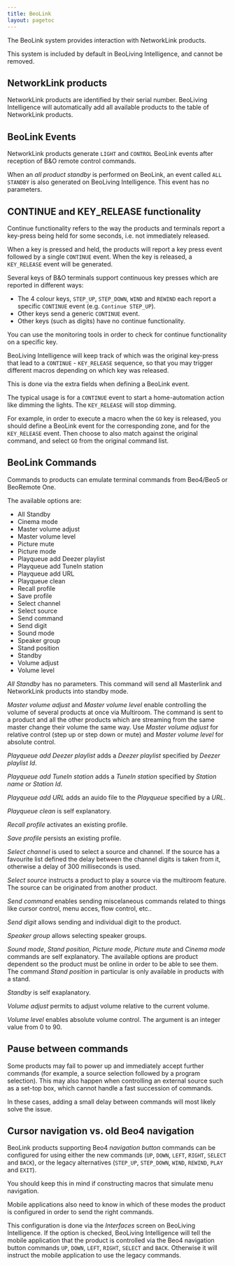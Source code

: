 ```yaml
---
title: BeoLink
layout: pagetoc
---
```


The BeoLink system provides interaction with NetworkLink products.

This system is included by default in BeoLiving Intelligence, and cannot be
removed.

NetworkLink products
--------------------

NetworkLink products are identified by their serial number. BeoLiving Intelligence will automatically add all available products to the table of
NetworkLink products.

BeoLink Events
--------------

NetworkLink products generate `LIGHT` and `CONTROL` BeoLink events after reception of B&O remote control commands.

When an *all product standby* is performed on BeoLink, an event called
`ALL STANDBY` is also generated on BeoLiving Intelligence. This event has no
parameters.

CONTINUE and KEY_RELEASE functionality
---------------------------------------

Continue functionality refers to the way the products and terminals
report a key-press being held for some seconds, i.e. not immediately
released.

When a key is pressed and held, the products will report a key press
event followed by a single `CONTINUE` event. When the key is released, a
`KEY_RELEASE` event will be generated.

Several keys of B&O terminals support continuous key
presses which are reported in different ways:

-   The 4 colour keys, `STEP_UP`, `STEP_DOWN`, `WIND` and `REWIND` each report
    a specific `CONTINUE` event (e.g. `Continue STEP_UP`).
-   Other keys send a generic `CONTINUE` event.
-   Other keys (such as digits) have no continue functionality.

You can use the monitoring tools in order to check for continue
functionality on a specific key.

BeoLiving Intelligence will keep track of which was the original key-press
that lead to a `CONTINUE` - `KEY_RELEASE` sequence, so that you may
trigger different macros depending on which key was released.

This is done via the extra fields when defining a BeoLink event.

The typical usage is for a `CONTINUE` event to start a home-automation
action like dimming the lights. The `KEY_RELEASE` will stop dimming.

For example, in order to execute a macro when the `GO` key is released,
you should define a BeoLink event for the corresponding zone, and for
the `KEY_RELEASE` event. Then choose to also match against the original
command, and select `GO` from the original command list.

BeoLink Commands
----------------

Commands to products can emulate terminal commands from  Beo4/Beo5 or BeoRemote One.

The available options are:

 - All Standby
 - Cinema mode
 - Master volume adjust
 - Master volume level
 - Picture mute
 - Picture mode
 - Playqueue add Deezer playlist
 - Playqueue add TuneIn station
 - Playqueue add URL
 - Playqueue clean
 - Recall profile
 - Save profile
 - Select channel
 - Select source
 - Send command
 - Send digit
 - Sound mode
 - Speaker group
 - Stand position
 - Standby
 - Volume adjust
 - Volume level

*All Standby* has no parameters. This command will send all Masterlink
 and NetworkLink products into standby mode.

*Master volume adjust* and *Master volume level* enable controlling
the volume of several products at once via Multiroom. The command
is sent to a product and all the other products which are streaming
from the same master change their volume the same way. Use
*Master volume adjust* for relative control (step up or step down
or mute) and *Master volume level* for absolute control.

*Playqueue add Deezer playlist* adds a *Deezer playlist* specified by *Deezer playlist Id*.

*Playqueue add TuneIn station* adds a *TuneIn station* specified by *Station name* or *Station Id*.

*Playqueue add URL* adds an auido file to the *Playqueue* specified by a *URL*.

*Playqueue clean* is self explanatory.

*Recall profile* activates an existing profile. 

*Save profile* persists an existing profile.

*Select channel* is used to select a source and channel. If the source has
a favourite list defined the delay between the channel digits is taken from it,
otherwise a delay of 300 milliseconds is used.

*Select source* instructs a product to play a source via the multiroom
feature. The source can be originated from another product.

*Send command* enables sending miscelaneous commands related to
things like cursor control, menu acces, flow control, etc..

*Send digit* allows sending and individual digit to the product.

*Speaker group* allows selecting speaker groups.

*Sound mode*, *Stand position*, *Picture mode*, *Picture mute* and *Cinema mode*
 commands are self explanatory. The available options are
product dependent so the product must be online in order to be able
to see them. The command *Stand position* in particular is only available
 in products with a stand.

*Standby* is self exaplanatory.

*Volume adjust* permits to adjust volume relative to the current volume.

*Volume level* enables absolute volume control. The argument is an
integer value from 0 to 90.

## Pause between commands

Some products may fail to power up and immediately accept further
commands (for example, a source selection followed by a program
selection). This may also happen when controlling an external source
such as a set-top box, which cannot handle a fast succession of
commands.

In these cases, adding a small delay between commands will most likely
solve the issue.

## Cursor navigation vs. old Beo4 navigation

BeoLink products supporting Beo4 *navigation button* commands can be
configured for using either the new commands (`UP`, `DOWN`, `LEFT`, `RIGHT`,
`SELECT` and `BACK`), or the legacy alternatives (`STEP_UP`, `STEP_DOWN`,
`WIND`, `REWIND`, `PLAY` and `EXIT`).

You should keep this in mind if constructing macros that simulate menu navigation.

Mobile applications also need to know in which of these modes the
product is configured in order to send the right commands.

This configuration is done via the *Interfaces* screen on BeoLiving Intelligence. If 
the option is checked, BeoLiving Intelligence will tell the
mobile application that the product is controlled via the Beo4
navigation button commands `UP`, `DOWN`, `LEFT`, `RIGHT`, `SELECT` and
`BACK`. Otherwise it will instruct the mobile application to use the
legacy commands.
